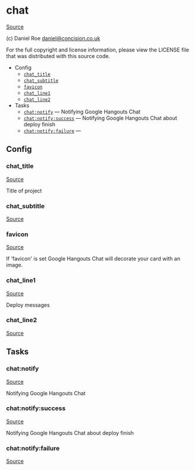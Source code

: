 <!-- DO NOT EDIT THIS FILE! -->
<!-- Instead edit contrib/chat.php -->
<!-- Then run bin/docgen -->

# chat

[Source](contrib/chat.php)

(c) Daniel Roe <daniel@concision.co.uk>

For the full copyright and license information, please view the LICENSE
file that was distributed with this source code.


* Config
  * [`chat_title`](#chat_title)
  * [`chat_subtitle`](#chat_subtitle)
  * [`favicon`](#favicon)
  * [`chat_line1`](#chat_line1)
  * [`chat_line2`](#chat_line2)
* Tasks
  * [`chat:notify`](#chat:notify) — Notifying Google Hangouts Chat
  * [`chat:notify:success`](#chat:notify:success) — Notifying Google Hangouts Chat about deploy finish
  * [`chat:notify:failure`](#chat:notify:failure) — 

## Config
### chat_title
[Source](contrib/chat.php#L13)

Title of project

### chat_subtitle
[Source](contrib/chat.php#L17)



### favicon
[Source](contrib/chat.php#L20)

If 'favicon' is set Google Hangouts Chat will decorate your card with an image.

### chat_line1
[Source](contrib/chat.php#L23)

Deploy messages

### chat_line2
[Source](contrib/chat.php#L24)




## Tasks
### chat:notify
[Source](contrib/chat.php#L27)

Notifying Google Hangouts Chat



### chat:notify:success
[Source](contrib/chat.php#L70)

Notifying Google Hangouts Chat about deploy finish



### chat:notify:failure
[Source](contrib/chat.php#L113)





